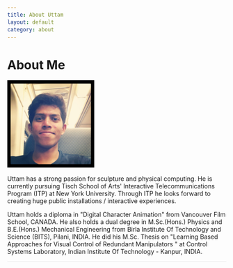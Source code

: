```yaml
---
title: About Uttam
layout: default
category: about
---
```


<div class="content" style="border-bottom: 1px solid #EEE">

<h1>About Me</h1>

<img style="width: 200px;" src="/images/UG_ITP.jpg">

<p>Uttam has a strong passion for sculpture and physical computing. He is currently pursuing Tisch School of Arts' Interactive Telecommunications Program (ITP) at New York University. Through ITP he looks forward to creating huge public installations / interactive experiences. </p>

<p>Uttam holds a diploma in "Digital Character Animation" from Vancouver Film School, CANADA. He also holds a dual degree in M.Sc.(Hons.) Physics and B.E.(Hons.) Mechanical Engineering from Birla Institute Of Technology and Science (BITS), Pilani, INDIA. He did his M.Sc. Thesis on "Learning Based Approaches for Visual Control of Redundant Manipulators " at Control Systems Laboratory, Indian Institute Of Technology - Kanpur, INDIA.</p>


</div>
